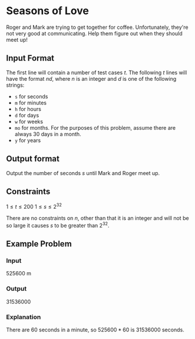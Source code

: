 # Seasons of Love

Roger and Mark are trying to get together for coffee.
Unfortunately, they're not very good at communicating.
Help them figure out when they should meet up!

## Input Format

The first line will contain a number of test cases $t$.
The following $t$ lines will have the format $n d$,
where $n$ is an integer and $d$ is one of the following strings:

- `s` for seconds
- `m` for minutes
- `h` for hours
- `d` for days
- `w` for weeks
- `mo` for months. For the purposes of this problem, assume there are always 30 days in a month.
- `y` for years

## Output format

Output the number of seconds $s$ until Mark and Roger meet up.

## Constraints

$1 \le t \le 200$
$1 \le s \le 2^32$

There are no constraints on $n$, other than that it is an integer and will not be so large it causes $s$ to be greater than $2^32$.

## Example Problem

### Input

525600 m

### Output

31536000

### Explanation

There are 60 seconds in a minute, so $525600*60$ is $31536000$ seconds.
